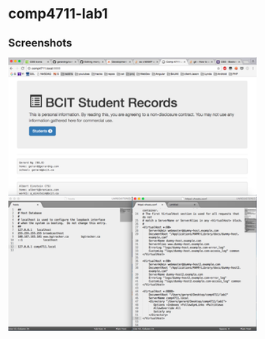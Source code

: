 # comp4711-lab1

## Screenshots

<img src="https://github.com/gerardng/comp4711-lab1/blob/master/screenshot1.png"/>

<img src="https://github.com/gerardng/comp4711-lab1/blob/master/screenshot2.png"/>
